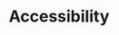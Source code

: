---
title: Accessibility
eleventyExcludeFromCollections: true
eleventyNavigation:
  parent: Guidelines
  key: Accessibility
---